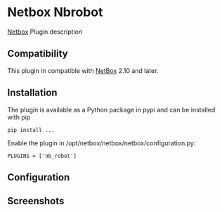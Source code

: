 # Netbox Nbrobot
[Netbox](https://github.com/netbox-community/netbox) Plugin description

## Compatibility

This plugin in compatible with [NetBox](https://netbox.readthedocs.org/) 2.10 and later.

## Installation

The plugin is available as a Python package in pypi and can be installed with pip

```
pip install ...
```
Enable the plugin in /opt/netbox/netbox/netbox/configuration.py:
```
PLUGINS = ['nb_robot']
```

## Configuration

## Screenshots
